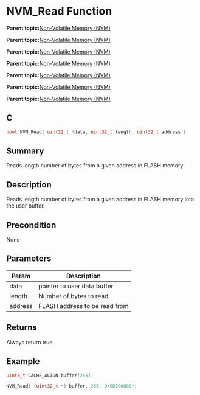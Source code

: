 # NVM\_Read Function

**Parent topic:**[Non-Volatile Memory \(NVM\)](GUID-A1DC59E3-704B-445E-BE7D-D91D9DADD4A1.md)

**Parent topic:**[Non-Volatile Memory \(NVM\)](GUID-04191B57-EC62-4B95-AF5B-93EDB447F6D9.md)

**Parent topic:**[Non-Volatile Memory \(NVM\)](GUID-C41BA1D1-EFF7-435E-901E-9A87AC140FE6.md)

**Parent topic:**[Non-Volatile Memory \(NVM\)](GUID-12DDB483-6D09-44C5-85F0-913D0B5A77E8.md)

**Parent topic:**[Non-Volatile Memory \(NVM\)](GUID-DBFE92F8-C187-4C24-98FB-E04BB9C2248E.md)

**Parent topic:**[Non-Volatile Memory \(NVM\)](GUID-06D0A6A6-55BF-4C5F-8CFB-864ED17D97ED.md)

**Parent topic:**[Non-Volatile Memory \(NVM\)](GUID-B0854C03-A30D-4E50-A3A5-948BE02E7EE8.md)

## C

```c
bool NVM_Read( uint32_t *data, uint32_t length, uint32_t address )
```

## Summary

Reads length number of bytes from a given address in FLASH memory.

## Description

Reads length number of bytes from a given address in FLASH memory into the user buffer.

## Precondition

None

## Parameters

|Param|Description|
|-----|-----------|
|data|pointer to user data buffer|
|length|Number of bytes to read|
|address|FLASH address to be read from|

## Returns

Always return true.

## Example

```c
uint8_t CACHE_ALIGN buffer[256];

NVM_Read( (uint32_t *) buffer, 256, 0x9D100000);
```

